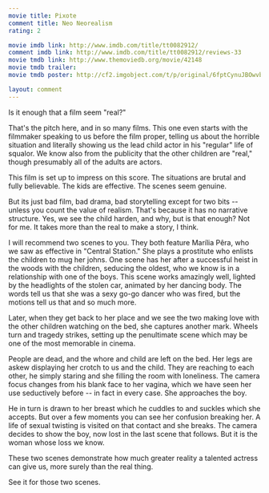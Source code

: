 ```yaml
---
movie title: Pixote
comment title: Neo Neorealism
rating: 2

movie imdb link: http://www.imdb.com/title/tt0082912/
comment imdb link: http://www.imdb.com/title/tt0082912/reviews-33
movie tmdb link: http://www.themoviedb.org/movie/42148
movie tmdb trailer: 
movie tmdb poster: http://cf2.imgobject.com/t/p/original/6fptCynuJBOwvbjqhXdMUWXBlNq.jpg

layout: comment
---
```


Is it enough that a film seem "real?"

That's the pitch here, and in so many films. This one even starts with the filmmaker speaking to us before the film proper, telling us about the horrible situation and literally showing us the lead child actor in his "regular" life of squalor. We know also from the publicity that the other children are "real," though presumably all of the adults are actors. 

This film is set up to impress on this score. The situations are brutal and fully believable. The kids are effective. The scenes seem genuine.

But its just bad film, bad drama, bad storytelling except for two bits -- unless you count the value of realism. That's because it has no narrative structure. Yes, we see the child harden, and why, but is that enough? Not for me. It takes more than the real to make a story, I think.

I will recommend two scenes to you. They both feature Marília Pêra, who we saw as effective in "Central Station." She plays a prostitute who enlists the children to mug her johns. One scene has her after a successful heist in the woods with the children, seducing the oldest, who we know is in a relationship with one of the boys. This scene works amazingly well, lighted by the headlights of the stolen car, animated by her dancing body. The words tell us that she was a sexy go-go dancer who was fired, but the motions tell us that and so much more. 

Later, when they get back to her place and we see the two making love with the other children watching on the bed, she captures another mark. Wheels turn and tragedy strikes, setting up the penultimate scene which may be one of the most memorable in cinema.

People are dead, and the whore and child are left on the bed. Her legs are askew displaying her crotch to us and the child. They are reaching to each other, he simply staring and she filling the room with loneliness. The camera focus changes from his blank face to her vagina, which we have seen her use seductively before -- in fact in every case. She approaches the boy.

He in turn is drawn to her breast which he cuddles to and suckles which she accepts. But over a few moments you can see her confusion breaking her. A life of sexual twisting is visited on that contact and she breaks. The camera decides to show the boy, now lost in the last scene that follows. But it is the woman whose loss we know.

These two scenes demonstrate how much greater reality a talented actress can give us, more surely than the real thing.

See it for those two scenes.